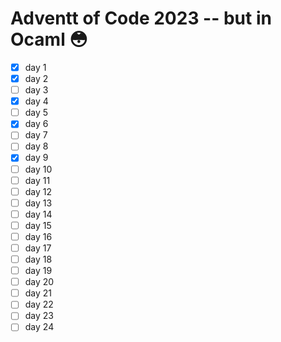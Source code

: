 # Adventt of Code 2023 -- but in Ocaml 😳

- [X] day 1
- [X] day 2
- [ ] day 3
- [X] day 4
- [ ] day 5
- [X] day 6
- [ ] day 7
- [ ] day 8
- [X] day 9
- [ ] day 10
- [ ] day 11
- [ ] day 12
- [ ] day 13
- [ ] day 14
- [ ] day 15
- [ ] day 16
- [ ] day 17
- [ ] day 18
- [ ] day 19
- [ ] day 20
- [ ] day 21
- [ ] day 22
- [ ] day 23
- [ ] day 24

